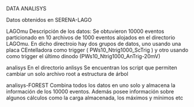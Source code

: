 DATA ANALISYS

Datos obtenidos en SERENA-LAGO


LAGOmu 			Descripción de los datos: Se obtuvieron 10000 eventos particionado en 10 archivos de 1000 eventos alojados en el directorio LAGOmu. En dicho directroio hay dos grupos de datos, uno usando una placa CEntelladora como trigger ( PWs10_Ntrig1000_ScTrig ) y otro usando como trigger el último dinodo (PWs10_Ntrig1000_AnTrig-20mV)


analisys		En el directorio anlisys Se encuentran los script que permiten cambiar un solo archivo root a estructura de árbol

analisys-FOREST		Combina todos los datos en uno solo y almacena la información de los 10000 eventos. Además posee información sobre algunos cálculos como la carga almacenada, los máximos y mínimos etc

